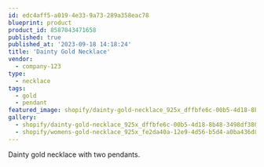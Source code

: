 ```yaml
---
id: edc4aff5-a019-4e33-9a73-289a358eac78
blueprint: product
product_id: 8587043471658
published: true
published_at: '2023-09-18 14:18:24'
title: 'Dainty Gold Necklace'
vendor:
  - company-123
type:
  - necklace
tags:
  - gold
  - pendant
featured_image: shopify/dainty-gold-necklace_925x_dffbfe6c-00b5-4d18-8b48-3498df380526.jpg
gallery:
  - shopify/dainty-gold-necklace_925x_dffbfe6c-00b5-4d18-8b48-3498df380526.jpg
  - shopify/womens-gold-necklace_925x_fe2da40a-12e9-4d56-b5d4-a0ba436d82f6.jpg
---
```

<p>Dainty gold necklace with two pendants.</p>